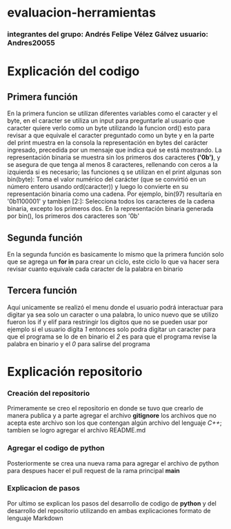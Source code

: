 # evaluacion-herramientas

### integrantes del grupo: Andrés Felipe Vélez Gálvez usuario: Andres20055

# Explicación del codigo

## Primera función

En la primera funcion se utilizan diferentes variables como el caracter y el byte, en el caracter se utiliza un input para preguntarle al usuario que caracter quiere verlo como un byte utilizando la funcion ord() esto para revisar a que equivale el caracter preguntado como un byte y en la parte del print muestra en la consola la representación en bytes del carácter ingresado, precedida por un mensaje que indica qué se está mostrando. La representación binaria se muestra sin los primeros dos caracteres **('0b')**, y se asegura de que tenga al menos 8 caracteres, rellenando con ceros a la izquierda si es necesario; las funciones q se utilizan en el print algunas son bin(byte): Toma el valor numérico del carácter (que se convirtió en un número entero usando ord(caracter)) y luego lo convierte en su representación binaria como una cadena. Por ejemplo, bin(97) resultaría en '0b1100001' y tambien [2:]: Selecciona todos los caracteres de la cadena binaria, excepto los primeros dos. En la representación binaria generada por bin(), los primeros dos caracteres son '0b'

## Segunda función

En la segunda función es basicamente lo mismo que la primera función solo que se agrega un **for in** para crear un ciclo, este ciclo lo que va hacer sera revisar cuanto equivale cada caracter de la palabra en binario

## Tercera función

Aquí unicamente se realizó el menu donde el usuario podrá interactuar para digitar ya sea solo un caracter o una palabra, lo unico nuevo que se utilizo fueron los if y elif para restringir los digitos que no se pueden usar por ejemplo si el usuario digita *1* entonces solo podra digitar un caracter para que el programa se lo de en binario el *2* es para que el  programa revise la palabra en binario y el *0* para salirse del programa

# Explicación repositorio


### Creación del repositorio

Primeramente se creo el repositorio en donde se tuvo que crearlo de manera publica y a parte agregar el archivo **gitignore** los archivos que no acepta este archivo son los que contengan algún archivo del lenguaje *C++*; tambien se logro agregar el archivo README.md

### Agregar el codigo de python

Posteriormente se crea una nueva rama para agregar el archivo de python para despues hacer el pull request de la rama principal **main**

### Explicacion de pasos

Por ultimo se explican los pasos del desarrollo de codigo de **python** y del desarrollo del repositorio utilizando en ambas explicaciones formato de lenguaje Markdown

